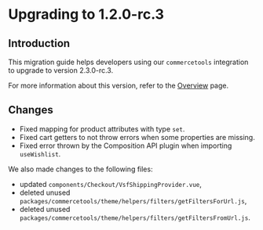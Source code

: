 # Upgrading to 1.2.0-rc.3

## Introduction

This migration guide helps developers using our `commercetools` integration to upgrade to version 2.3.0-rc.3.

For more information about this version, refer to the [Overview](./overview.md) page.

## Changes

- Fixed mapping for product attributes with type `set`.
- Fixed cart getters to not throw errors when some properties are missing.
- Fixed error thrown by the Composition API plugin when importing `useWishlist`.

We also made changes to the following files:
- updated `components/Checkout/VsfShippingProvider.vue`,
- deleted unused `packages/commercetools/theme/helpers/filters/getFiltersForUrl.js`,
- deleted unused `packages/commercetools/theme/helpers/filters/getFiltersFromUrl.js`.
